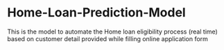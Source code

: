 # Home-Loan-Prediction-Model
This is the model to automate the  Home loan eligibility process (real time) based on customer detail provided while filling online application form
